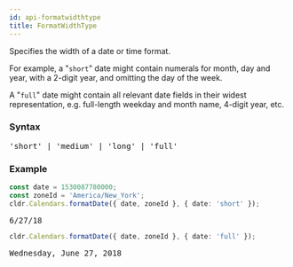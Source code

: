 ```yaml
---
id: api-formatwidthtype
title: FormatWidthType
---
```


Specifies the width of a date or time format.

For example, a "`short`" date might contain numerals for month, day and year, with a 2-digit year, and omitting the day of the week.

A "`full`" date might contain all relevant date fields in their widest representation, e.g. full-length weekday and month name, 4-digit year, etc.

### Syntax

<pre class="syntax">
'short' | 'medium' | 'long' | 'full'
</pre>

### Example

```typescript
const date = 1530087780000;
const zoneId = 'America/New_York';
cldr.Calendars.formatDate({ date, zoneId }, { date: 'short' });
```

<pre class="output">
6/27/18
</pre>

```typescript
cldr.Calendars.formatDate({ date, zoneId }, { date: 'full' });
```

<pre class="output">
Wednesday, June 27, 2018
</pre>
